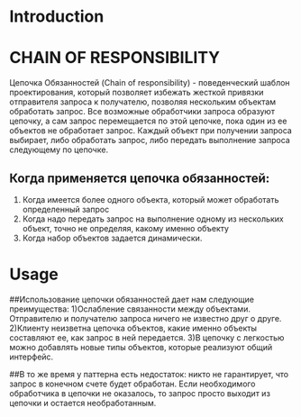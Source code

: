 ﻿# Introduction

# CHAIN OF RESPONSIBILITY
 Цепочка Обязанностей (Chain of responsibility) - поведенческий шаблон проектирования, который позволяет избежать жесткой привязки отправителя запроса к получателю, 
 позволяя нескольким объектам обработать запрос. 
 Все возможные обработчики запроса образуют цепочку, а сам запрос перемещается по этой цепочке, пока один из ее объектов не обработает запрос. 
 Каждый объект при получении запроса выбирает, либо обработать запрос, либо передать выполнение запроса следующему по цепочке.

## Когда применяется цепочка обязанностей:
1) Когда имеется более одного объекта, который может обработать определенный запрос
2) Когда надо передать запрос на выполнение одному из нескольких объект, точно не определяя, какому именно объекту
3) Когда набор объектов задается динамически.

# Usage

##Использование цепочки обязанностей дает нам следующие преимущества:
1)Ослабление связанности между объектами. Отправителю и получателю запроса ничего не известно друг о друге. 
2)Клиенту неизветна цепочка объектов, какие именно объекты составляют ее, как запрос в ней передается.
3)В цепочку с легкостью можно добавлять новые типы объектов, которые реализуют общий интерфейс.

##В то же время у паттерна есть недостаток: никто не гарантирует, что запрос в конечном счете будет обработан. 
Если необходимого обработчика в цепочки не оказалось, то запрос просто выходит из цепочки и остается необработанным.